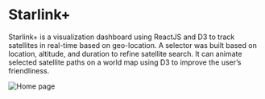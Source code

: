 # Starlink+

Starlink+ is a visualization dashboard using ReactJS and D3 to track satellites in real-time based on geo-location.
A selector was built based on location, altitude, and duration to refine satellite search.
It can animate selected satellite paths on a world map using D3 to improve the user’s friendliness.

![Home page](/images/home.gif)

